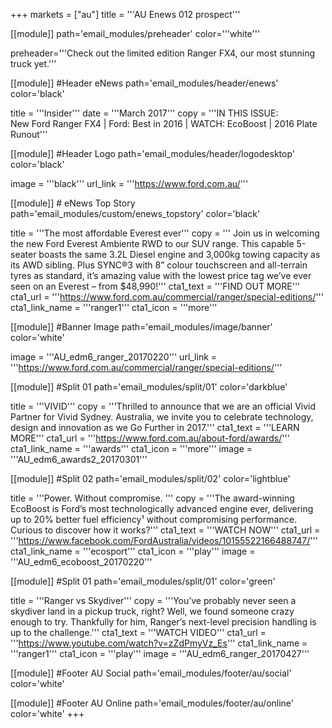 +++
markets = ["au"]
title = '''AU Enews 012 prospect'''

[[module]]
path='email_modules/preheader'
color='''white'''

   preheader='''Check out the limited edition Ranger FX4, our most stunning truck yet.'''

[[module]] #Header eNews
path='email_modules/header/enews'
color='black'

  title = '''Insider'''
  date = '''March 2017'''
  copy = '''IN THIS ISSUE:<br />New Ford Ranger FX4 | Ford: Best in 2016 | WATCH: EcoBoost | 2016 Plate Runout'''

[[module]] #Header Logo
path='email_modules/header/logodesktop'
color='black'

  image = '''black'''
  url_link = '''https://www.ford.com.au/'''

[[module]] # eNews Top Story
path='email_modules/custom/enews_topstory'
color='black'

  title = '''The most affordable Everest ever'''
	copy = ''' Join us in welcoming the new Ford Everest Ambiente RWD to our SUV range. This capable 5-seater boasts the same 3.2L Diesel engine and 3,000kg towing capacity as its AWD sibling. Plus SYNC®3 with 8” colour touchscreen and all-terrain tyres as standard, it’s amazing value with the lowest price tag we’ve ever seen on an Everest – from $48,990!'''
  cta1_text = '''FIND OUT MORE'''
  cta1_url = '''https://www.ford.com.au/commercial/ranger/special-editions/'''
  cta1_link_name = '''ranger1'''
  cta1_icon = '''more'''

  
  [[module]] #Banner Image
path='email_modules/image/banner'
color='white'

  image = '''AU_edm6_ranger_20170220'''
  url_link = '''https://www.ford.com.au/commercial/ranger/special-editions/'''
  

[[module]] #Split 01
path='email_modules/split/01'
color='darkblue'

  title = '''VIVID'''
  copy = '''Thrilled to announce that we are an official Vivid Partner for Vivid Sydney.
Australia, we invite you to celebrate technology, design and innovation as we Go Further in 2017.'''
  cta1_text = '''LEARN MORE'''
  cta1_url = '''https://www.ford.com.au/about-ford/awards/'''
  cta1_link_name = '''awards'''
  cta1_icon = '''more'''
  image = '''AU_edm6_awards2_20170301'''
  
  [[module]] #Split 02
path='email_modules/split/02'
color='lightblue'

  title = '''Power. Without compromise. '''
  copy = '''The award-winning EcoBoost is Ford’s most technologically advanced engine ever, delivering up to 20% better fuel efficiency&#185; without compromising performance. Curious to discover how it works?'''
  cta1_text = '''WATCH NOW'''
  cta1_url = '''https://www.facebook.com/FordAustralia/videos/10155522166488747/'''
  cta1_link_name = '''ecosport'''
  cta1_icon = '''play'''
  image = '''AU_edm6_ecoboost_20170220'''
  
  
  [[module]] #Split 01
path='email_modules/split/01'
color='green'

  title = '''Ranger vs Skydiver'''
  copy = '''You’ve probably never seen a skydiver land in a pickup truck, right? Well, we found someone crazy enough to try. Thankfully for him, Ranger’s next-level precision handling is up to the challenge.'''
  cta1_text = '''WATCH VIDEO'''
  cta1_url = '''https://www.youtube.com/watch?v=zZdPmyVz_Es'''
  cta1_link_name = '''ranger1'''
  cta1_icon = '''play'''
  image = '''AU_edm6_ranger_20170427'''
  

[[module]] #Footer AU Social
path='email_modules/footer/au/social'
color='white'


[[module]] #Footer AU Online
path='email_modules/footer/au/online'
color='white'
+++